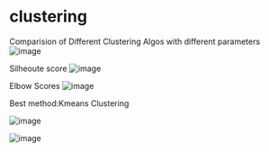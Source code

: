 # clustering
Comparision of Different Clustering Algos with different parameters
![image](https://github.com/manofword5/clustering/assets/100426500/192104d4-abf0-4e78-a1a7-b0600002637b)

Silheoute score
![image](https://github.com/manofword5/clustering/assets/100426500/d9be468a-85f0-4456-926b-eae726ef310e)

Elbow Scores
![image](https://github.com/manofword5/clustering/assets/100426500/9ff2cc61-2809-4b91-9f59-b5488f12fc43)

Best method:Kmeans Clustering

![image](https://github.com/manofword5/clustering/assets/100426500/1bb41c16-1265-4e9c-84d1-99b907ee3c8d)

![image](https://github.com/manofword5/clustering/assets/100426500/3cd459ad-3b90-4f4e-a995-8459fa1d628e)
